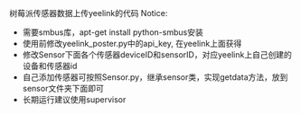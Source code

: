 树莓派传感器数据上传yeelink的代码
Notice:
 - 需要smbus库，apt-get install python-smbus安装
 - 使用前修改yeelink_poster.py中的api_key, 在yeelink上面获得
 - 修改Sensor下面各个传感器deviceID和sensorID，对应yeelink上自己创建的设备和传感器id
 - 自己添加传感器可按照Sensor.py，继承sensor类，实现getdata方法，放到sensor文件夹下面即可
 - 长期运行建议使用supervisor